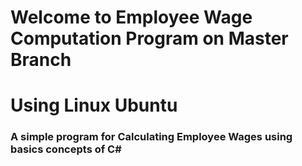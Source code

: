 # Welcome to Employee Wage Computation Program on Master Branch
# Using Linux Ubuntu
### A simple program for Calculating Employee Wages using basics concepts of C#
